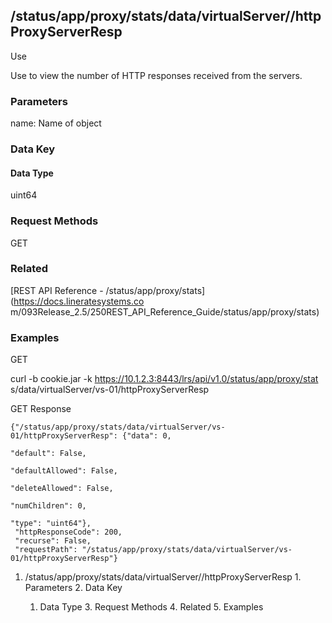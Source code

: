 ## /status/app/proxy/stats/data/virtualServer/<name>/httpProxyServerResp

Use

Use to view the number of HTTP responses received from the servers.

### Parameters

name: Name of object

### Data Key

#### Data Type

uint64

### Request Methods

GET

### Related

[REST API Reference - /status/app/proxy/stats](https://docs.lineratesystems.co
m/093Release_2.5/250REST_API_Reference_Guide/status/app/proxy/stats)

### Examples

GET

curl -b cookie.jar -k https://10.1.2.3:8443/lrs/api/v1.0/status/app/proxy/stat
s/data/virtualServer/vs-01/httpProxyServerResp

GET Response

    
    {"/status/app/proxy/stats/data/virtualServer/vs-01/httpProxyServerResp": {"data": 0,
                                                                            "default": False,
                                                                            "defaultAllowed": False,
                                                                            "deleteAllowed": False,
                                                                            "numChildren": 0,
                                                                            "type": "uint64"},
     "httpResponseCode": 200,
     "recurse": False,
     "requestPath": "/status/app/proxy/stats/data/virtualServer/vs-01/httpProxyServerResp"}
    

  1. /status/app/proxy/stats/data/virtualServer/<name>/httpProxyServerResp
    1. Parameters
    2. Data Key
      1. Data Type
    3. Request Methods
    4. Related
    5. Examples

